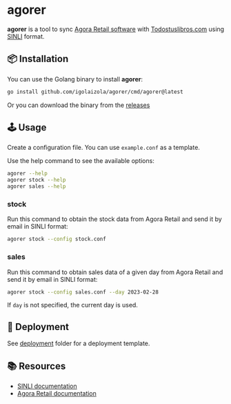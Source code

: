 # agorer

**agorer** is a tool to sync [Agora Retail software](https://www.agorapos.com/) with [Todostuslibros.com](https://www.todostuslibros.com/) using [SINLI](http://www.fande.es/sinli_indicedocumentos.html) format.

## 📦 Installation

You can use the Golang binary to install **agorer**:

```bash
go install github.com/igolaizola/agorer/cmd/agorer@latest
```

Or you can download the binary from the [releases](https://github.com/igolaizola/agorer/releases)

## 🕹️ Usage

Create a configuration file.
You can use `example.conf` as a template.

Use the help command to see the available options:

```bash
agorer --help
agorer stock --help
agorer sales --help
```

### stock

Run this command to obtain the stock data from Agora Retail and send it by email in SINLI format:

```bash
agorer stock --config stock.conf
```

### sales

Run this command to obtain sales data of a given day from Agora Retail and send it by email in SINLI format:

```bash
agorer stock --config sales.conf --day 2023-02-28
```

If `day` is not specified, the current day is used.

## 🚀 Deployment

See [deployment](deployment/README.md) folder for a deployment template.

## 📚 Resources

 - [SINLI documentation](http://www.fande.es/sinli_indicedocumentos.html)
 - [Agora Retail documentation](https://www.agorapos.com/manual/agora-retail/guia-integracion-agora-retail.pdf)

